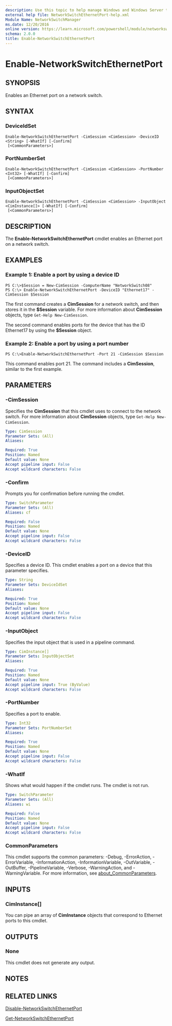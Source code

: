 ```yaml
---
description: Use this topic to help manage Windows and Windows Server technologies with Windows PowerShell.
external help file: NetworkSwitchEthernetPort-help.xml
Module Name: NetworkSwitchManager
ms.date: 12/20/2016
online version: https://learn.microsoft.com/powershell/module/networkswitchmanager/enable-networkswitchethernetport?view=windowsserver2019-ps&wt.mc_id=ps-gethelp
schema: 2.0.0
title: Enable-NetworkSwitchEthernetPort
---
```


# Enable-NetworkSwitchEthernetPort

## SYNOPSIS
Enables an Ethernet port on a network switch.

## SYNTAX

### DeviceIdSet
```
Enable-NetworkSwitchEthernetPort -CimSession <CimSession> -DeviceID <String> [-WhatIf] [-Confirm]
 [<CommonParameters>]
```

### PortNumberSet
```
Enable-NetworkSwitchEthernetPort -CimSession <CimSession> -PortNumber <Int32> [-WhatIf] [-Confirm]
 [<CommonParameters>]
```

### InputObjectSet
```
Enable-NetworkSwitchEthernetPort -CimSession <CimSession> -InputObject <CimInstance[]> [-WhatIf] [-Confirm]
 [<CommonParameters>]
```

## DESCRIPTION
The **Enable-NetworkSwitchEthernetPort** cmdlet enables an Ethernet port on a network switch.

## EXAMPLES

### Example 1: Enable a port by using a device ID
```
PS C:\>$Session = New-CimSession -ComputerName "NetworkSwitch08"
PS C:\> Enable-NetworkSwitchEthernetPort -DeviceID "Ethernet17" -CimSession $Session
```

The first command creates a **CimSession** for a network switch, and then stores it in the **$Session** variable.
For more information about **CimSession** objects, type `Get-Help New-CimSession`.

The second command enables ports for the device that has the ID Ethernet17 by using the **$Session** object.

### Example 2: Enable a port by using a port number
```
PS C:\>Enable-NetworkSwitchEthernetPort -Port 21 -CimSession $Session
```

This command enables port 21.
The command includes a **CimSession**, similar to the first example.

## PARAMETERS

### -CimSession
Specifies the **CimSession** that this cmdlet uses to connect to the network switch.
For more information about **CimSession** objects, type `Get-Help New-CimSession`.

```yaml
Type: CimSession
Parameter Sets: (All)
Aliases: 

Required: True
Position: Named
Default value: None
Accept pipeline input: False
Accept wildcard characters: False
```

### -Confirm
Prompts you for confirmation before running the cmdlet.

```yaml
Type: SwitchParameter
Parameter Sets: (All)
Aliases: cf

Required: False
Position: Named
Default value: None
Accept pipeline input: False
Accept wildcard characters: False
```

### -DeviceID
Specifies a device ID.
This cmdlet enables a port on a device that this parameter specifies.

```yaml
Type: String
Parameter Sets: DeviceIdSet
Aliases: 

Required: True
Position: Named
Default value: None
Accept pipeline input: False
Accept wildcard characters: False
```

### -InputObject
Specifies the input object that is used in a pipeline command.

```yaml
Type: CimInstance[]
Parameter Sets: InputObjectSet
Aliases: 

Required: True
Position: Named
Default value: None
Accept pipeline input: True (ByValue)
Accept wildcard characters: False
```

### -PortNumber
Specifies a port to enable.

```yaml
Type: Int32
Parameter Sets: PortNumberSet
Aliases: 

Required: True
Position: Named
Default value: None
Accept pipeline input: False
Accept wildcard characters: False
```

### -WhatIf
Shows what would happen if the cmdlet runs. The cmdlet is not run.

```yaml
Type: SwitchParameter
Parameter Sets: (All)
Aliases: wi

Required: False
Position: Named
Default value: None
Accept pipeline input: False
Accept wildcard characters: False
```

### CommonParameters
This cmdlet supports the common parameters: -Debug, -ErrorAction, -ErrorVariable, -InformationAction, -InformationVariable, -OutVariable, -OutBuffer, -PipelineVariable, -Verbose, -WarningAction, and -WarningVariable. For more information, see [about_CommonParameters](https://go.microsoft.com/fwlink/?LinkID=113216).

## INPUTS

### CimInstance[]
You can pipe an array of **CimInstance** objects that correspond to Ethernet ports to this cmdlet.

## OUTPUTS

### None
This cmdlet does not generate any output.

## NOTES

## RELATED LINKS

[Disable-NetworkSwitchEthernetPort](./Disable-NetworkSwitchEthernetPort.md)

[Get-NetworkSwitchEthernetPort](./Get-NetworkSwitchEthernetPort.md)

